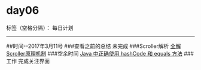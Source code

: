 # day06

标签（空格分隔）： 每日计划


---
##时间--2017年3月11号
###查看之前的总结
未完成
###Scroller解析
[全解Scroller原理机制][1]
###空余时间
[Java 中正确使用 hashCode 和 equals 方法][2]
###工作
完成关注界面

  [1]: https://www.zybuluo.com/Darling/note/683368
  [2]: https://www.oschina.net/question/82993_75533